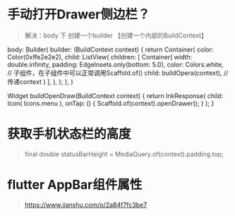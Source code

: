 <!--
 * @Author: zhangzheng
 * @Date: 2020-04-26 15:13:33
 * @LastEditors: zhangzheng
 * @LastEditTime: 2020-04-26 17:32:17
 * @Descripttion: 开发时遇到问题 ----- 记录
 -->


 # 手动打开Drawer侧边栏？

> 解决：body 下 创建一个builder 【创建一个内部的BuildContext】

  body: Builder(
    builder: (BuildContext context) {
      return Container(
        color: Color(0xffe2e2e2),
        child: ListView(
          children: <Widget>[
            Container(
              width: double.infinity,
              padding: EdgeInsets.only(bottom: 5.0),
              color: Colors.white,
              // 子组件，在子组件中可以正常调用Scaffold.of()
              child: buildOpera(context), // 传递context
            ) 
          ],
        ),
      );
    },
  )

  Widget buildOpenDraw(BuildContext context) {
    return InkResponse(
      child: Icon(
        Icons.menu
      ),
      onTap: () {
        Scaffold.of(context).openDrawer();
      }
    );
  }

# 获取手机状态栏的高度

> final double statusBarHeight = MediaQuery.of(context).padding.top;

# flutter AppBar组件属性

> https://www.jianshu.com/p/2a84f7fc3be7